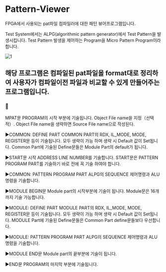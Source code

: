 # Pattern-Viewer
FPGA에서 사용되는 pat파일 컴파일러에 대한 패턴 뷰어프로그램입니다. 


Test System에서는 ALPG(algorithmic pattern generator)에서 Test Pattern을 발생시킵니다.
Test Pattern 발생을 제어하는 Program을 Micro Pattern Program이라 합니다.



 
  
 ![1](https://user-images.githubusercontent.com/38147253/90470950-c7e06e00-e157-11ea-856f-46d155cfcebb.jpg)
 
 ## 해당 프로그램은 컴파일된 pat파일을 format대로 정리하여 사용자가 컴파일이전 파일과 비교할 수 있게 만들어주는 프로그램입니다. 
 
 
 ### 	
 MPAT문
PROGRAM의 시작 부분에 기술됩니다. 
Object File name을 지정（선택적）.
Object File name을 생략하면 Source File name으로 작성된다.

▶COMMON: DEFINE PART
COMMON PART의 RDX, IL_MODE, MODE, REGISTER문 등이 기술됩니다. 모두 생략이 가능 하며 생략 시 Default 값이 Set됩니다. Common Part에 기술된 Define문들은 Module Part의 default가 됩니다. 

▶START문
시작 ADDRESS LINE NUMBER를 기술합니다. START문은 PATTERN PROGRAM PART를 기술하기 바로 전에 꼭 기술 하여야 합니다. 
 
▶COMMON: PATTERN PROGRAM PART
ALPG의 SEQUENCE 제어명령과 ALU 명령을 기술합니다. 

▶MODULE BEGIN문
Module part의 시작부분에 기술이 됩니다. 
Module문은 16개까지 기술 가능합니다.

▶MODULE: DEFINE PART
MODULE PART의 RDX, IL_MODE, MODE, REGISTER문 등이 기술됩니다. 모두 생략이 가능 하며 생략 시 Default 값이 Set됩니다. MODULE Part에 기술된 Define문들은 Common Part define문들보다 우선합니다. 

▶MODULE: PATTERN PROGRAM PART
ALPG의 SEQUENCE 제어명령과 ALU 명령을 기술합니다. 

▶MODULE END문
Module part의 끝부분에 기술이 됩니다. 

▶END문
PROGRAM의 마지막 부분에 기술됩니다.


 
 
 
  
  
 



